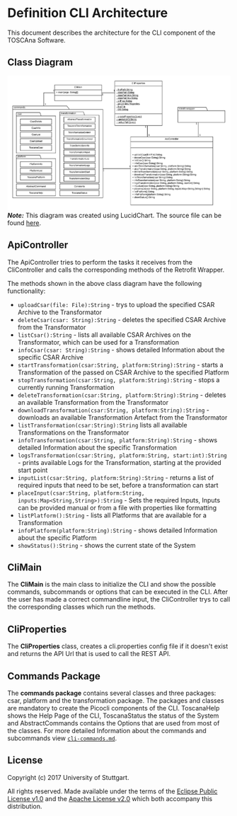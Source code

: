# Definition CLI Architecture
This document describes the architecture for the CLI component of the TOSCAna Software.

## Class Diagram
![Class Diagram](img/cli_class_diagram.png)
***Note:*** This diagram was created using LucidChart. The source file can be found [here](https://www.lucidchart.com/invitations/accept/6c4ca4c7-d79a-4fee-82ba-6a79e2971f39).

## ApiController
The ApiController tries to perform the tasks it receives from the CliController and calls the corresponding methods of the Retrofit Wrapper.

The methods shown in the above class diagram have the following functionality:
* `uploadCsar(file: File):String` - trys to upload the specified CSAR Archive to the Transformator
* `deleteCsar(csar: String):String` - deletes the specified CSAR Archive from the Transformator
* `listCsar():String` - lists all available CSAR Archives on the Transformator, which can be used for a Transformation
* `infoCsar(csar: String):String` - shows detailed Information about the specific CSAR Archive
* `startTransformation(csar:String, platform:String):String` - starts a Transformation of the passed on CSAR Archive to the specified Platform
* `stopTransformation(csar:String, platform:String):String` - stops a currently running Transformation
* `deleteTransformation(csar:String, platform:String):String` - deletes an available Transformation from the Transformator
* `downloadTransformation(csar:String, platform:String):String` - downloads an available Transformation Artefact from the Transformator
* `listTransformation(csar:String):String` lists all available Transformations on the Transformator
* `infoTransformation(csar:String, platform:String):String` - shows detailed Information about the specific Transformation
* `logsTransformation(csar:String, platform:String, start:int):String` - prints available Logs for the Transformation, starting at the provided start point
* `inputList(csar:String, platform:String):String` - returns a list of required inputs that need to be set, before a transformation can start
* `placeInput(csar:String, platform:String, inputs:Map<String,String>):String` -  Sets the required Inputs, Inputs can be provided manual or from a file with properties like formatting
* `listPlatform():String` - lists all Platforms that are available for a Transformation
* `infoPlatform(platform:String):String` - shows detailed Information about the specific Platform
* `showStatus():String` - shows the current state of the System

## CliMain

The **CliMain** is the main class to initialize the CLI and show the possible commands, subcommands or options that can be executed in the CLI. After the user has made a correct commandline input, the CliController trys to call the corresponding classes which run the methods.

## CliProperties

The **CliProperties** class, creates a cli.properties config file if it doesn't exist and returns the API Url that is used to call the REST API.

## Commands Package
The **commands package** contains several classes and three packages: csar, platform and the transformation package. The packages and classes are mandatory to create the Picocli components of the CLI.
ToscanaHelp shows the Help Page of the CLI, ToscanaStatus the status of the System and AbstractCommands contains the Options that are used from most of the classes.
For more detailed Information about the commands and subcommands view [`cli-commands.md`](cli-commands.md).

## License

Copyright (c) 2017 University of Stuttgart.

All rights reserved. Made available under the terms of the [Eclipse Public License v1.0] and the [Apache License v2.0] which both accompany this distribution.

 [Apache License v2.0]: http://www.apache.org/licenses/LICENSE-2.0.html
 [Eclipse Public License v1.0]: http://www.eclipse.org/legal/epl-v10.html